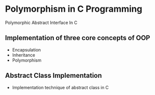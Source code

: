 # Polymorphism in C Programming
Polymorphic Abstract Interface In C 

## Implementation of three core concepts of OOP
- Encapsulation
- Inheritance
- Polymorphism

## Abstract Class Implementation
- Implementation technique of abstract class in C
